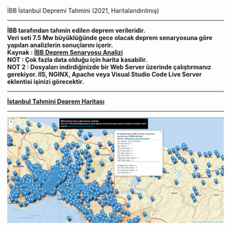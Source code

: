 İBB İstanbul Depremi Tahmini (2021, Haritalandırılmış)
<hr></hr>
<b>İBB tarafından tahmin edilen deprem verileridir.
<br>Veri seti 7.5 Mw büyüklüğünde gece olacak deprem senaryosuna göre yapılan analizlerin sonuçlarını içerir.
<br>Kaynak : <a target='_blank' href='https://data.ibb.gov.tr/dataset/deprem-senaryosu-analiz-sonuclari/resource/9c3ac492-de4b-4245-b418-7ad3df67a193'>İBB Deprem Senaryosu Analizi</a>
</br>
NOT : Çok fazla data olduğu için harita kasabilir.<br>
NOT 2 : Dosyaları indirdiğinizde bir Web Server üzerinde çalıştırmanız gerekiyor. IIS, NGINX, Apache veya Visual Studio Code Live Server eklentisi işinizi görecektir.<br>
<hr></hr>
<a href="https://alicangnll.github.io/ibb-istanbul-depremi-tahmini-2021">İstanbul Tahmini Deprem Haritası</a>
<hr></hr>
<img src="pic/ibb.png" />
